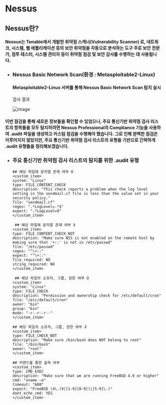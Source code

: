 # Nessus
## Nessus란? 
#### Nessus는 Tenable에서 개발한 취약점 스캐너(Vulnerability Scanner) 로, 네트워크, 시스템, 웹 애플리케이션 등의 보안 취약점을 자동으로 분석하는 도구 주로 보안 전문가, 침투 테스터, 시스템 관리자 등이 취약점 점검 및 보안 감사를 수행하는 데 사용됩니다.

- ### Nessus Basic Network Scan(환경 : Metasploitable2-Linux)
    #### Metasploitable2-Linux 서버를 통해 Nessus Basic Network Scan 탐지 실시
  검사 결과 
  
  ![image](https://github.com/user-attachments/assets/6d4e93ce-f3a7-419d-b355-ce65fba681c2)

#### 이번 점검을 통해 새로운 정보들을 확인할 수 있었으나, 주요 통신기반 취약점 검사 리스트의 항목들을 모두 탐지하려면 Nessus Professional의 Compliance 기능을 사용하여 .audit 파일을 생성하고 커스텀 점검을 수행해야 했습니다. 그로 인해 완벽한 점검은 이루어지지 않았지만, 주요 통신기반 취약점 검사 리스트의 유형을 기반으로 간략하게 .audit 유형들을 정리해보겠습니다.

- ###  주요 통신기반 취약점 검사 리스트의 탐지를 위한 .audit 유형
  ```
  ## 해당 파일에 문자열 존재 여부 O
  <custom_item>
  system: "Linux"
  type: FILE_CONTENT_CHECK
  description: "This check reports a problem when the log level setting in the sendmail.cf file is less than the value set in your security policy."
  file: "sendmail.cf"
  regex: ".*LogLevel=.*$"
  expect: ".*LogLevel=9"
  </custom_item>
  ```
  ```
   ## 해당 파일에 문자열 존재 여부 X
  <custom_item>
  type: FILE_CONTENT_CHECK_NOT
  description: "Make sure NIS is not enabled on the remote host by making sure that '+::' is not in /etc/passwd"
  file: "/etc/passwd"
  regex: "^\+::"
  expect: "^\+::"
  file_required: NO
  string_required: NO
  </custom_item>
  ```
  ```
   ## 해당 파일의 소유자, 그룹, 권한 여부 O
  <custom_item>
  system: "Linux"
  type: FILE_CHECK
  description: "Permission and ownership check for /etc/default/cron"
  file: "/etc/default/cron"
  owner: "bin"
  group: "bin"
  mode: "-r--r--r--"
  </custom_item>
  ```
  ```
  ## 해당 파일의 소유자, 그룹, 권한 여부 X
  <custom_item>
  type: FILE_CHECK_NOT
  description: "Make sure /bin/bash does NOT belong to root"
  file: "/bin/bash"
  owner: "root"
  </custom_item>
  ```
  ```
  ## 커맨드를 통한 출력 여부
  <custom_item>
  type: CMD_EXEC
  description: "Make sure that we are running FreeBSD 4.9 or higher"
  cmd: "uname –a"
  timeout: "600"
  expect: "FreeBSD (4\.(9|[1-9][0-9])|[5-9]\.)"
  dont_echo_cmd: YES
  </custom_item>
  ```
